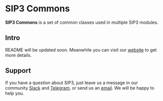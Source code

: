 # SIP3 Commons #

**SIP3 Commons** is a set of common classes used in multiple SIP3 modules.

## Intro

README will be updated soon. Meanwhile you can visit our [website](https://sip3.io/features) to get more details.

## Support

If you have a question about SIP3, just leave us a message in our community [Slack](https://join.slack.com/t/sip3-community/shared_invite/enQtNzcwMzUxODA2MTkyLTcxODE2MzYyZDgzOWJjNDQ5MzJkOTU3MDY3NDNmZjQ2Zjg2ZjA2MzY4ZmM0YmFkZGI3ZjZiMDgwM2Y1YmU1Mzk) and [Telegram](https://t.me/sip3io), or send us an [email](mailto:support@sip3.io). We will be happy to help you.   
